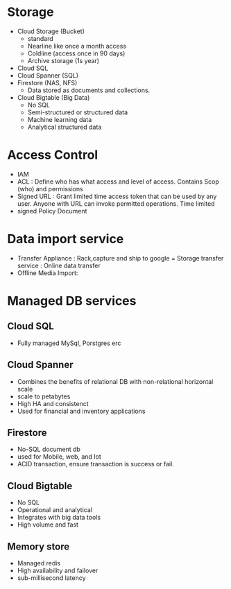 # Storage
- Cloud Storage (Bucket)
	- standard
	- Nearline like once a month access
	- Coldline (access once in 90 days)
	- Archive storage (1s year)
- Cloud SQL
- Cloud Spanner (SQL)
- Firestore (NAS, NFS)
	- Data stored as documents and collections.
- Cloud Bigtable (Big Data)
	- No SQL
	- Semi-structured or structured data
	- Machine learning data
	- Analytical structured data

# Access Control
- IAM
- ACL : Define who has what access and level of access. Contains Scop (who)  and permissions
- Signed URL : Grant limited time access token that can be used by any user. Anyone with URL can invoke permitted operations. Time limited
- signed Policy Document 

# Data import service
- Transfer Appliance : Rack,capture and ship to google
= Storage transfer service : Online data transfer
- Offline Media Import: 

# Managed DB services
## Cloud SQL
- Fully managed MySql, Porstgres erc

## Cloud Spanner
- Combines the benefits of relational DB with non-relational horizontal scale
- scale to petabytes
- High HA and consistenct
- Used for financial and inventory applications

## Firestore
- No-SQL document db
- used for Mobile, web, and Iot
- ACID transaction,  ensure transaction is success or fail.

## Cloud Bigtable
- No SQL 
- Operational and analytical 
- Integrates with big data tools
- High volume and fast

## Memory store
- Managed redis
- High availability and failover
- sub-millisecond latency




